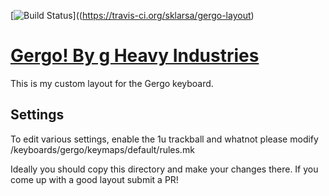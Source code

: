 [![Build Status](https://travis-ci.org/sklarsa/gergo-layout.svg?branch=master)]((https://travis-ci.org/sklarsa/gergo-layout)

# [Gergo! By g Heavy Industries](http://gboards.ca)

This is my custom layout for the Gergo keyboard.

## Settings

To edit various settings, enable the 1u trackball and whatnot please modify /keyboards/gergo/keymaps/default/rules.mk

Ideally you should copy this directory and make your changes there. If you come up with a good layout submit a PR!
